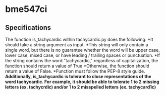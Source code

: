 # bme547ci

## Specifications  
The function is_tachycardic within tachycardic.py does the following:
*It should take a string argument as input.
*This string will only contain a single word, but there is no guarantee whether the word will be upper case, lower case, mixed case, or have leading / trailing spaces or punctuation.
*If the string contains the word "tachycardic," regardless of capitalization, the function should return a value of True
*Otherwise, the function should return a value of False.
*Function must follow the PEP-8 style guide.
**Additionally, is_tachycardic is tolerant to close representations of the word tachycardic. For example, it should be able to tolerate 1 to 2 missing letters (ex. tachycrdic) and/or 1 to 2 misspelled letters (ex. tachycard1c)**